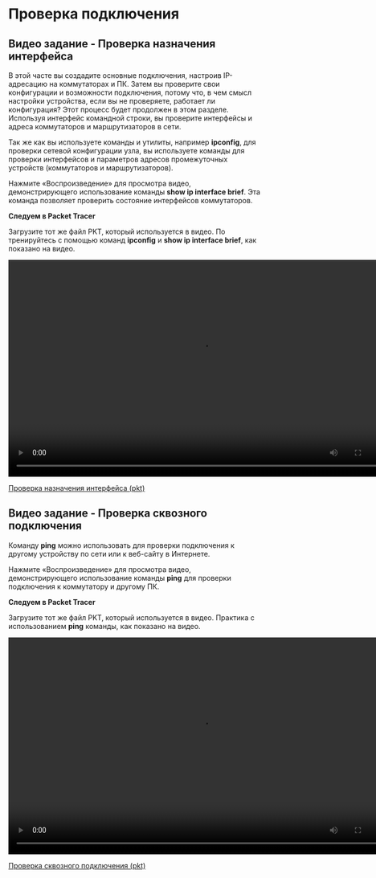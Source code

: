# Проверка подключения

<!-- 2.8.1 -->
## Видео задание - Проверка назначения интерфейса

В этой часте вы создадите основные подключения, настроив IP-адресацию на коммутаторах и ПК. Затем вы проверите свои конфигурации и возможности подключения, потому что, в чем смысл настройки устройства, если вы не проверяете, работает ли конфигурация? Этот процесс будет продолжен в этом разделе. Используя интерфейс командной строки, вы проверите интерфейсы и адреса коммутаторов и маршрутизаторов в сети.

Так же как вы используете команды и утилиты, например **ipconfig**, для проверки сетевой конфигурации узла, вы используете команды для проверки интерфейсов и параметров адресов промежуточных устройств (коммутаторов и маршрутизаторов).

Нажмите  «Воспроизведение»  для просмотра видео, демонстрирующего использование команды **show ip interface brief**. Эта команда позволяет проверить состояние интерфейсов коммутаторов.

**Следуем в Packet Tracer**

Загрузите тот же файл PKT, который используется в видео. По тренируйтесь  с помощью  команд **ipconfig** и  **show ip interface brief**, как показано на видео.



<video width="768" height="432" controls>
  <source src="./assets/2.8.1.mp4" type='video/mp4; codecs="avc1.42E01E, mp4a.40.2"'>
</video>

[Проверка назначения интерфейса (pkt)](./assets/2.8.1-video-activity---test-the-interface-assignment.pkt)

<!-- 2.8.2 -->
## Видео задание - Проверка сквозного подключения

Команду **ping** можно использовать для проверки подключения к другому устройству по сети или к веб-сайту в Интернете.

Нажмите  «Воспроизведение»  для просмотра видео, демонстрирующего использование команды **ping** для проверки подключения к коммутатору и другому ПК.

**Следуем в Packet Tracer**

Загрузите тот же файл PKT, который используется в видео. Практика с использованием **ping** команды, как показано на видео.



<video width="768" height="432" controls>
  <source src="./assets/2.8.2.mp4" type='video/mp4; codecs="avc1.42E01E, mp4a.40.2"'>
</video>

[Проверка сквозного подключения (pkt)](./assets/2.8.2-video-activity---test-end-to-end-connectivity.pkt)


